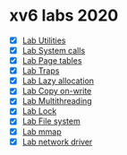 # xv6 labs 2020

- [x] [Lab Utilities](https://pdos.csail.mit.edu/6.828/2020/labs/util.html)
- [x] [Lab System calls](https://pdos.csail.mit.edu/6.828/2020/labs/syscall.html)
- [x] [Lab Page tables](https://pdos.csail.mit.edu/6.828/2020/labs/pgtbl.html)
- [x] [Lab Traps](https://pdos.csail.mit.edu/6.828/2020/labs/traps.html)
- [x] [Lab Lazy allocation](https://pdos.csail.mit.edu/6.828/2020/labs/lazy.html)
- [x] [Lab Copy on-write](https://pdos.csail.mit.edu/6.828/2020/labs/cow.html)
- [x] [Lab Multithreading](https://pdos.csail.mit.edu/6.828/2020/labs/thread.html)
- [x] [Lab Lock](https://pdos.csail.mit.edu/6.828/2020/labs/lock.html)
- [x] [Lab File system](https://pdos.csail.mit.edu/6.828/2020/labs/fs.html)
- [x] [Lab mmap](https://pdos.csail.mit.edu/6.828/2020/labs/mmap.html)
- [x] [Lab network driver](https://pdos.csail.mit.edu/6.828/2020/labs/net.html)
